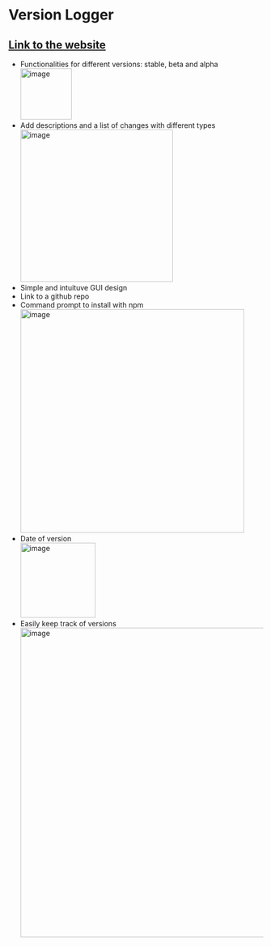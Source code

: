 # Version Logger
[Link to the website](https://fantastic-swan-cb0629.netlify.app/)
-

 - Functionalities for different versions: stable, beta and alpha <br>
   <img width="101" alt="image" src="https://github.com/user-attachments/assets/f382a823-a35e-427b-8d43-b38f4f652751" />
 - Add descriptions and a list of changes with different types <br>
   <img width="301" alt="image" src="https://github.com/user-attachments/assets/6ba20d7c-eb2c-4916-aec1-a4d69a7f4f1c" />
 - Simple and intuituve GUI design
 - Link to a github repo
 - Command prompt to install with npm <br>
   <img width="442" alt="image" src="https://github.com/user-attachments/assets/443b7ae9-8086-43f3-8162-66b3abab363b" />
 - Date of version <br>
   <img width="148" alt="image" src="https://github.com/user-attachments/assets/bf67ce75-4397-4477-9b40-b43d857ba1a9" />
 - Easily keep track of versions <br>
   <img width="612" alt="image" src="https://github.com/user-attachments/assets/874ec991-ba64-449e-9650-e3cbb8bdf87d" />
